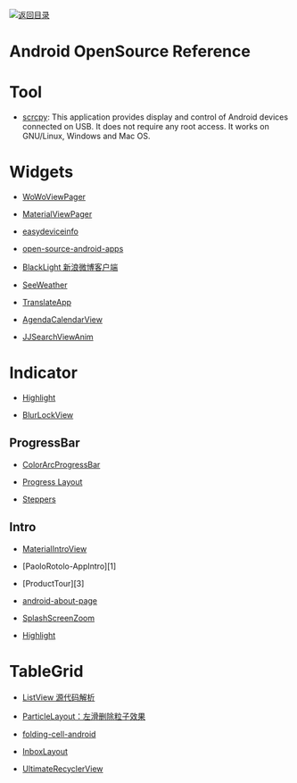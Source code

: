 [![返回目录](https://parg.co/UGo)](https://github.com/wxyyxc1992/Awesome-Reference)

# Android OpenSource Reference

# Tool

* [scrcpy](https://github.com/Genymobile/scrcpy): This application provides display and control of Android devices connected on USB. It does not require any root access. It works on GNU/Linux, Windows and Mac OS.

# Widgets

* [WoWoViewPager](https://github.com/Nightonke/WoWoViewPager)

- [MaterialViewPager](https://github.com/florent37/MaterialViewPager)

- [easydeviceinfo](https://github.com/nisrulz/easydeviceinfo)

- [open-source-android-apps](https://github.com/pcqpcq/open-source-android-apps)

- [BlackLight 新浪微博客户端](https://github.com/PaperAirplane-Dev-Team/BlackLight)

- [SeeWeather](https://github.com/xcc3641/SeeWeather)

- [TranslateApp](https://github.com/maoruibin/TranslateApp)

- [AgendaCalendarView](https://github.com/Tibolte/AgendaCalendarView)

- [JJSearchViewAnim](https://github.com/android-cjj/JJSearchViewAnim)

# Indicator

* [Highlight](https://github.com/hongyangAndroid/Highlight)

* [BlurLockView](https://github.com/Nightonke/BlurLockView)

## ProgressBar

* [ColorArcProgressBar](https://raw.githubusercontent.com/Shinelw/ColorArcProgressBar)

* [Progress Layout](https://github.com/iammert/ProgressLayout)

* [Steppers](https://github.com/drozdzynski/Steppers)

## Intro

* [MaterialIntroView](https://github.com/iammert/MaterialIntroView)

* [PaoloRotolo-AppIntro][1]

* [ProductTour][3]

* [android-about-page](https://github.com/medyo/android-about-page)

* [SplashScreenZoom]()

* [Highlight](https://github.com/hongyangAndroid/Highlight)

# TableGrid

* [ListView 源代码解析](http://blog.csdn.net/guolin_blog/article/details/44996879)

* [ParticleLayout：左滑删除粒子效果](https://github.com/ZhaoKaiQiang/ParticleLayout/)

- [folding-cell-android](https://github.com/Ramotion/folding-cell-android)

- [InboxLayout]()

- [UltimateRecyclerView]()
